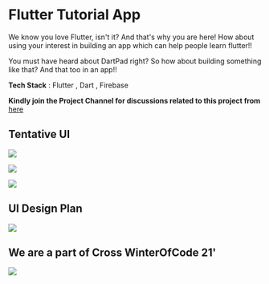# Flutter Tutorial App

We know you love Flutter, isn't it? And that's why you are here! How about using your interest in building an app which can help people learn flutter!!

You must have heard about DartPad right? So how about building something like that? And that too in an app!!

**Tech Stack** : Flutter , Dart , Firebase

**Kindly join the Project Channel for discussions related to this project from** [here](discord.gg/uatbc8uhtq)
## Tentative UI

![](https://github.com/infiniteoverflow/Flutter-Tutorial-App/blob/main/tentativeUI/Screenshot%202021-02-12%20at%203.30.30%20PM.png)

![](https://github.com/infiniteoverflow/Flutter-Tutorial-App/blob/main/tentativeUI/splash.png)

![](https://github.com/infiniteoverflow/Flutter-Tutorial-App/blob/main/tentativeUI/ui%20design.png)

## UI Design Plan

![](https://github.com/infiniteoverflow/Flutter-Tutorial-App/blob/main/tentativeUI/ui%20design.png)

## We are a part of Cross WinterOfCode 21'

![](cross.png)
